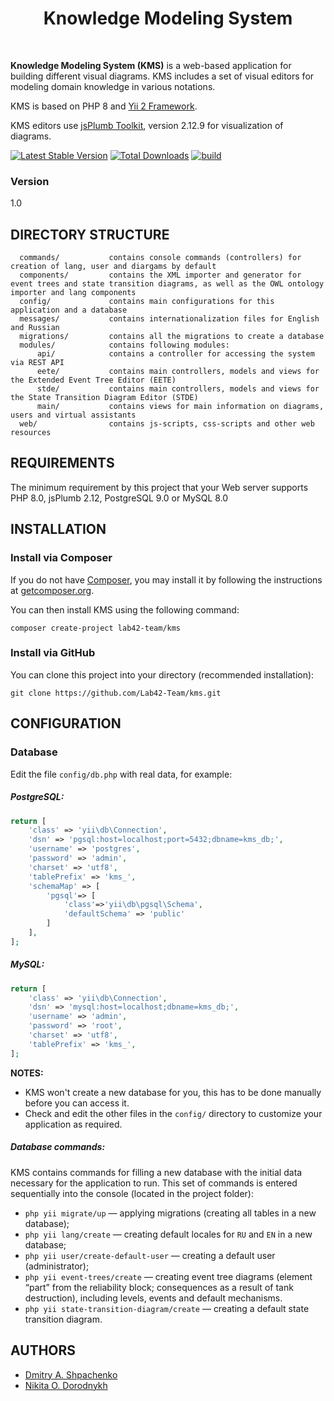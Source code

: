 <p align="center">
    <h1 align="center">Knowledge Modeling System</h1>
    <br />
</p>

**Knowledge Modeling System (KMS)** is a web-based application for building different visual diagrams. KMS includes a set of visual editors for modeling domain knowledge in various notations.

KMS is based on PHP 8 and [Yii 2 Framework](http://www.yiiframework.com/).

KMS editors use [jsPlumb Toolkit](https://jsplumbtoolkit.com/), version 2.12.9 for visualization of diagrams.

[![Latest Stable Version](https://img.shields.io/packagist/v/yiisoft/yii2-app-basic.svg)](https://packagist.org/packages/yiisoft/yii2-app-basic)
[![Total Downloads](https://img.shields.io/packagist/dt/yiisoft/yii2-app-basic.svg)](https://packagist.org/packages/yiisoft/yii2-app-basic)
[![build](https://github.com/yiisoft/yii2-app-basic/workflows/build/badge.svg)](https://github.com/yiisoft/yii2-app-basic/actions?query=workflow%3Abuild)

### Version

1.0

DIRECTORY STRUCTURE
-------------------

      commands/           contains console commands (controllers) for creation of lang, user and diargams by default
      components/         contains the XML importer and generator for event trees and state transition diagrams, as well as the OWL ontology importer and lang components
      config/             contains main configurations for this application and a database
      messages/           contains internationalization files for English and Russian  
      migrations/         contains all the migrations to create a database
      modules/            contains following modules:
          api/            contains a controller for accessing the system via REST API
          eete/           contains main controllers, models and views for the Extended Event Tree Editor (EETE)
          stde/           contains main controllers, models and views for the State Transition Diagram Editor (STDE)
          main/           contains views for main information on diagrams, users and virtual assistants
      web/                contains js-scripts, css-scripts and other web resources


REQUIREMENTS
------------

The minimum requirement by this project that your Web server supports PHP 8.0, jsPlumb 2.12, PostgreSQL 9.0 or MySQL 8.0


INSTALLATION
------------

### Install via Composer

If you do not have [Composer](http://getcomposer.org/), you may install it by following the instructions
at [getcomposer.org](http://getcomposer.org/doc/00-intro.md#installation-nix).

You can then install KMS using the following command:

~~~
composer create-project lab42-team/kms
~~~

### Install via GitHub

You can clone this project into your directory (recommended installation):

~~~
git clone https://github.com/Lab42-Team/kms.git
~~~

CONFIGURATION
-------------

### Database

Edit the file `config/db.php` with real data, for example:

##### PostgreSQL:

```php
return [
    'class' => 'yii\db\Connection',
    'dsn' => 'pgsql:host=localhost;port=5432;dbname=kms_db;',
    'username' => 'postgres',
    'password' => 'admin',
    'charset' => 'utf8',
    'tablePrefix' => 'kms_',
    'schemaMap' => [
        'pgsql'=> [
            'class'=>'yii\db\pgsql\Schema',
            'defaultSchema' => 'public'
        ]
    ],
];
```

##### MySQL:

```php
return [
    'class' => 'yii\db\Connection',
    'dsn' => 'mysql:host=localhost;dbname=kms_db;',
    'username' => 'admin',
    'password' => 'root',
    'charset' => 'utf8',
    'tablePrefix' => 'kms_',
];

```

**NOTES:**
- KMS won't create a new database for you, this has to be done manually before you can access it.
- Check and edit the other files in the `config/` directory to customize your application as required.

##### Database commands:
KMS contains commands for filling a new database with the initial data necessary for the application to run.
This set of commands is entered sequentially into the console (located in the project folder):
- `php yii migrate/up` — applying migrations (creating all tables in a new database);
- `php yii lang/create` — creating default locales for `RU` and `EN` in a new database;
- `php yii user/create-default-user` — creating a default user (administrator);
- `php yii event-trees/create` — creating event tree diagrams (element “part” from the reliability block; consequences as a result of tank destruction), including levels, events and default mechanisms.
- `php yii state-transition-diagram/create` — creating a default state transition diagram.

AUTHORS
-------------

* [Dmitry A. Shpachenko](mailto:demix357@mail.ru)
* [Nikita O. Dorodnykh](mailto:tualatin32@mail.ru)